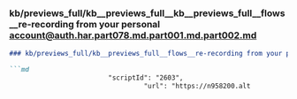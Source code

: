 ### kb/previews_full/kb__previews_full__kb__previews_full__flows__re-recording from your personal account@auth.har.part078.md.part001.md.part002.md

```md
### kb/previews_full/kb__previews_full__flows__re-recording from your personal account@auth.har.part078.md.part001.md (part 002)

```md
                         "scriptId": "2603",
                                  "url": "https://n958200.alt
```

```

```
